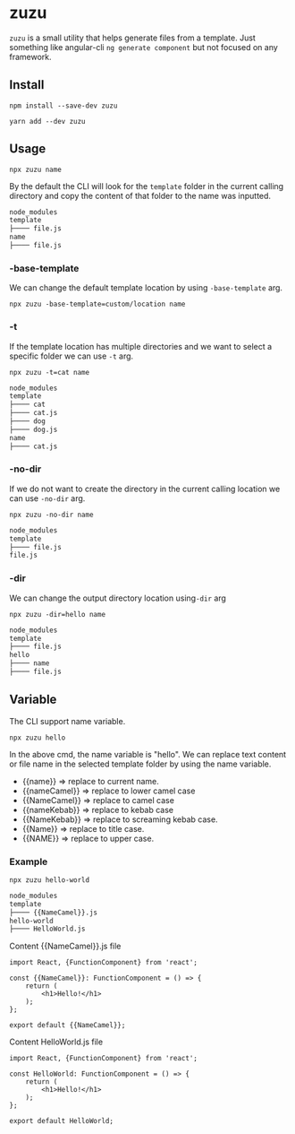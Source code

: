# zuzu

`zuzu` is a small utility that helps generate files from a template. Just something like angular-cli `ng generate component` but not focused on any framework.

## Install

```
npm install --save-dev zuzu
```

```
yarn add --dev zuzu
```

## Usage

```
npx zuzu name
```

By the default the CLI will look for the `template` folder in the current calling directory and copy the content of that folder to the name was inputted.

```markdown
node_modules
template
├──── file.js
name
├──── file.js
```

### -base-template

We can change the default template location by using `-base-template` arg.

```
npx zuzu -base-template=custom/location name
```

### -t

If the template location has multiple directories and we want to select a specific folder we can use `-t` arg.

```
npx zuzu -t=cat name
```

```markdown
node_modules
template
├──── cat
├──── cat.js
├──── dog
├──── dog.js
name
├──── cat.js
```

### -no-dir

If we do not want to create the directory in the current calling location we can use `-no-dir` arg.

```
npx zuzu -no-dir name
```

```markdown
node_modules
template
├──── file.js
file.js
```

### -dir

We can change the output directory location using`-dir` arg

```
npx zuzu -dir=hello name
```

```markdown
node_modules
template
├──── file.js
hello
├──── name
├──── file.js
```

## Variable

The CLI support name variable.

```
npx zuzu hello
```

In the above cmd, the name variable is "hello". We can replace text content or file name in the selected template folder by using the name variable.

- {{name}} => replace to current name.
- {{nameCamel}} => replace to lower camel case
- {{NameCamel}} => replace to camel case
- {{nameKebab}} => replace to kebab case
- {{NameKebab}} => replace to screaming kebab case.
- {{Name}} => replace to title case.
- {{NAME}} => replace to upper case.

### Example

```
npx zuzu hello-world
```

```markdown
node_modules
template
├──── {{NameCamel}}.js
hello-world
├──── HelloWorld.js
```

Content {{NameCamel}}.js file

```
import React, {FunctionComponent} from 'react';

const {{NameCamel}}: FunctionComponent = () => {
    return (
        <h1>Hello!</h1>
    );
};

export default {{NameCamel}};
```

Content HelloWorld.js file

```
import React, {FunctionComponent} from 'react';

const HelloWorld: FunctionComponent = () => {
    return (
        <h1>Hello!</h1>
    );
};

export default HelloWorld;
```
